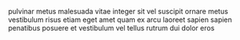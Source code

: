 pulvinar metus malesuada vitae integer sit vel suscipit ornare metus vestibulum
risus etiam eget amet quam ex arcu laoreet sapien sapien penatibus posuere et
vestibulum vel tellus rutrum dui dolor eros